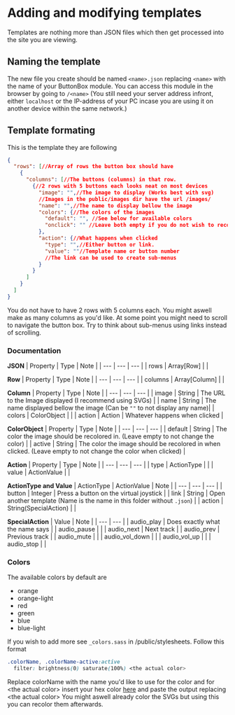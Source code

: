 # Adding and modifying templates
Templates are nothing more than JSON files which then get processed into the site you are viewing. 

## Naming the template
The new file you create should be named `<name>.json` replacing `<name>` with the name of your ButtonBox module. You can access this module in the browser by going to `/<name>` (You still need your server address infront, either `localhost` or the IP-address of your PC incase you are using it on another device within the same network.)
## Template formating
This is the template they are following
```json
{
  "rows": [//Array of rows the button box should have
    {
      "columns": [//The buttons (columns) in that row.
        {//2 rows with 5 buttons each looks neat on most devices
          "image": "",//The image to display (Works best with svg)
          //Images in the public/images dir have the url /images/
          "name": "",//The name to display bellow the image
          "colors": {//The colors of the images
            "default": "", //See below for available colors
            "onclick": "" //Leave both empty if you do not wish to recolor the SVGs
          },
          "action": {//What happens when clicked
            "type": "",//Either button or link.
            "value": ""//Template name or button number
            //The link can be used to create sub-menus
          }
        }
      ]
    }
  ]
}
```
You do not have to have 2 rows with 5 columns each. You might aswell make as many columns as you'd like. At some point you might need to scroll to navigate the button box. Try to think about sub-menus using links instead of scrolling.

### Documentation
**JSON**
| Property | Type | Note |
| --- | --- | --- |
| rows | Array[Row] | |

**Row**
| Property | Type | Note |
| --- | --- | --- |
| columns | Array[Column] | |

**Column**
| Property | Type | Note |
| --- | --- | --- |
| image | String | The URL to the Image displayed (I recommend using SVGs) |
| name | String | The name displayed bellow the image (Can be `""` to not display any name)|
| colors | ColorObject | |
| action | Action | Whatever happens when clicked |

**ColorObject**
| Property | Type | Note |
| --- | --- | --- |
| default | String | The color the image should be recolored in. (Leave empty to not change the color) |
| active | String | The color the image should be recolored in when clicked. (Leave empty to not change the color when clicked) |

**Action**
| Property | Type | Note |
| --- | --- | --- |
| type | ActionType |  |
| value | ActionValue | |

**ActionType and Value**
| ActionType | ActionValue | Note |
| --- | --- | --- |
| button | Integer | Press a button on the virtual joystick |
| link | String | Open another template (Name is the name in this folder without `.json`) |
| action | String(SpecialAction) | |

**SpecialAction**
| Value | Note |
| --- | --- |
| audio_play | Does exactly what the name says |
| audio_pause | |
| audio_next | Next track |
| audio_prev | Previous track |
| audio_mute | |
| audio_vol_down | |
| audio_vol_up | |
| audio_stop | |

### Colors
The available colors by default are
* orange
* orange-light
* red
* green
* blue
* blue-light

If you wish to add more see `_colors.sass` in /public/stylesheets. Follow this format
```scss
.colorName, .colorName-active:active
  filter: brightness(0) saturate(100%) <the actual color>
```
Replace colorName with the name you'd like to use for the color and for <the actual color\> insert your hex color [here](https://codepen.io/sosuke/pen/Pjoqqp) and paste the output replacing <the actual color\>
You might aswell already color the SVGs but using this you can recolor them afterwards.